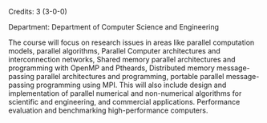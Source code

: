 Credits: 3 (3-0-0)

Department: Department of Computer Science and Engineering

The course will focus on research issues in areas like parallel computation models, parallel algorithms, Parallel Computer architectures and interconnection networks, Shared memory parallel architectures and programming with OpenMP and Ptheards, Distributed memory message-passing parallel architectures and programming, portable parallel message-passing programming using MPI. This will also include design and implementation of parallel numerical and non-numerical algorithms for scientific and engineering, and commercial applications. Performance evaluation and benchmarking high-performance computers.